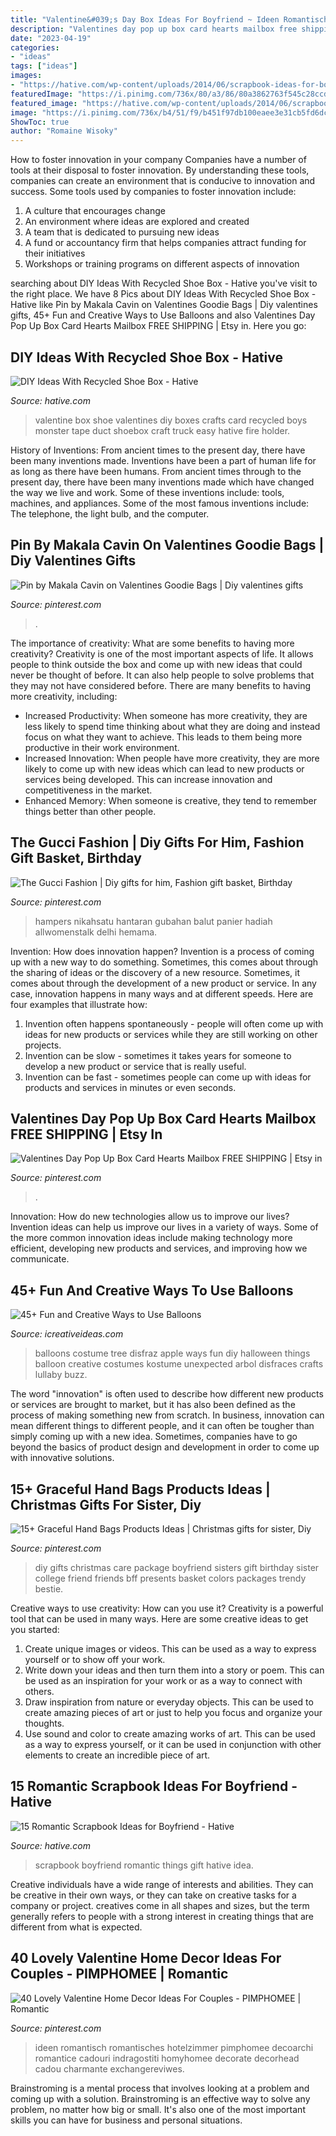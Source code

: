 ```yaml
---
title: "Valentine&#039;s Day Box Ideas For Boyfriend ~ Ideen Romantisch Romantisches Hotelzimmer Pimphomee Decoarchi Romantice Cadouri Indragostiti Homyhomee Decorate Decorhead Cadou Charmante Exchangereviwes"
description: "Valentines day pop up box card hearts mailbox free shipping"
date: "2023-04-19"
categories:
- "ideas"
tags: ["ideas"]
images:
- "https://hative.com/wp-content/uploads/2014/06/scrapbook-ideas-for-boyfriend/15-scrapbook-ideas-for-lovers.jpg"
featuredImage: "https://i.pinimg.com/736x/80/a3/86/80a3862763f545c28ccdf594e3c523f9.jpg"
featured_image: "https://hative.com/wp-content/uploads/2014/06/scrapbook-ideas-for-boyfriend/15-scrapbook-ideas-for-lovers.jpg"
image: "https://i.pinimg.com/736x/b4/51/f9/b451f97db100eaee3e31cb5fd6dc2a52.jpg"
ShowToc: true
author: "Romaine Wisoky"
---
```



How to foster innovation in your company
Companies have a number of tools at their disposal to foster innovation. By understanding these tools, companies can create an environment that is conducive to innovation and success. 
Some tools used by companies to foster innovation include: 

1. A culture that encourages change 
2. An environment where ideas are explored and created 
3. A team that is dedicated to pursuing new ideas 
4. A fund or accountancy firm that helps companies attract funding for their initiatives 
5. Workshops or training programs on different aspects of innovation 

	

		
searching about DIY Ideas With Recycled Shoe Box - Hative you've visit to the right place. We have 8 Pics about DIY Ideas With Recycled Shoe Box - Hative like Pin by Makala Cavin on Valentines Goodie Bags | Diy valentines gifts, 45+ Fun and Creative Ways to Use Balloons and also Valentines Day Pop Up Box Card Hearts Mailbox FREE SHIPPING | Etsy in. Here you go:
		
    
## DIY Ideas With Recycled Shoe Box - Hative

<img loading=lazy src="https://hative.com/wp-content/uploads/2015/02/shoe-box-ideas/5-shoe-box-craft-ideas.jpg" onerror="this.onerror=null;this.src='https://tse2.mm.bing.net/th?id=OIP.Lw8W__K7H1Ke0S7GGiLaPgHaPu&amp;pid=15.1';" alt="DIY Ideas With Recycled Shoe Box - Hative">

_Source: hative.com_

>valentine box shoe valentines diy boxes crafts card recycled boys monster tape duct shoebox craft truck easy hative fire holder. 

	

History of Inventions: From ancient times to the present day, there have been many inventions made.
Inventions have been a part of human life for as long as there have been humans. From ancient times through to the present day, there have been many inventions made which have changed the way we live and work. Some of these inventions include: tools, machines, and appliances. Some of the most famous inventions include: The telephone, the light bulb, and the computer.

    
## Pin By Makala Cavin On Valentines Goodie Bags | Diy Valentines Gifts

<img loading=lazy src="https://i.pinimg.com/736x/b4/51/f9/b451f97db100eaee3e31cb5fd6dc2a52.jpg" onerror="this.onerror=null;this.src='https://tse1.mm.bing.net/th?id=OIP.UoVBaxCrGYyHTa7Hq7rTTQHaLF&amp;pid=15.1';" alt="Pin by Makala Cavin on Valentines Goodie Bags | Diy valentines gifts">

_Source: pinterest.com_

>. 

	

The importance of creativity: What are some benefits to having more creativity?
Creativity is one of the most important aspects of life. It allows people to think outside the box and come up with new ideas that could never be thought of before. It can also help people to solve problems that they may not have considered before. There are many benefits to having more creativity, including: 
- Increased Productivity: When someone has more creativity, they are less likely to spend time thinking about what they are doing and instead focus on what they want to achieve. This leads to them being more productive in their work environment. 
- Increased Innovation: When people have more creativity, they are more likely to come up with new ideas which can lead to new products or services being developed. This can increase innovation and competitiveness in the market. 
- Enhanced Memory: When someone is creative, they tend to remember things better than other people.

    
## The Gucci Fashion | Diy Gifts For Him, Fashion Gift Basket, Birthday

<img loading=lazy src="https://i.pinimg.com/736x/50/ac/72/50ac7222664d9791a9f1fa94c3749a5f--easter-baskets-gift-baskets.jpg" onerror="this.onerror=null;this.src='https://tse3.mm.bing.net/th?id=OIP.VgBApU-JPMUKl_wnaEsujQHaJV&amp;pid=15.1';" alt="The Gucci Fashion | Diy gifts for him, Fashion gift basket, Birthday">

_Source: pinterest.com_

>hampers nikahsatu hantaran gubahan balut panier hadiah allwomenstalk delhi hemama. 

	

Invention: How does innovation happen?
Invention is a process of coming up with a new way to do something. Sometimes, this comes about through the sharing of ideas or the discovery of a new resource. Sometimes, it comes about through the development of a new product or service.
In any case, innovation happens in many ways and at different speeds. Here are four examples that illustrate how: 

1) Invention often happens spontaneously - people will often come up with ideas for new products or services while they are still working on other projects. 
2) Invention can be slow - sometimes it takes years for someone to develop a new product or service that is really useful. 
3) Invention can be fast - sometimes people can come up with ideas for products and services in minutes or even seconds.

    
## Valentines Day Pop Up Box Card Hearts Mailbox FREE SHIPPING | Etsy In

<img loading=lazy src="https://i.pinimg.com/736x/f3/6b/f6/f36bf604618d2505ca169f030d91b302.jpg" onerror="this.onerror=null;this.src='https://tse3.mm.bing.net/th?id=OIP.WjeLFXHeVI7dQ9nFErR8xgHaLH&amp;pid=15.1';" alt="Valentines Day Pop Up Box Card Hearts Mailbox FREE SHIPPING | Etsy in">

_Source: pinterest.com_

>. 

	

Innovation: How do new technologies allow us to improve our lives?
Invention ideas can help us improve our lives in a variety of ways. Some of the more common innovation ideas include making technology more efficient, developing new products and services, and improving how we communicate.

    
## 45+ Fun And Creative Ways To Use Balloons

<img loading=lazy src="https://www.icreativeideas.com/wp-content/uploads/2014/06/balloon21.jpg" onerror="this.onerror=null;this.src='https://tse4.mm.bing.net/th?id=OIP.nIgLIjU0L7lx-ja2x44L0QHaLC&amp;pid=15.1';" alt="45+ Fun and Creative Ways to Use Balloons">

_Source: icreativeideas.com_

>balloons costume tree disfraz apple ways fun diy halloween things balloon creative costumes kostume unexpected arbol disfraces crafts lullaby buzz. 

	

The word "innovation" is often used to describe how different new products or services are brought to market, but it has also been defined as the process of making something new from scratch. In business, innovation can mean different things to different people, and it can often be tougher than simply coming up with a new idea. Sometimes, companies have to go beyond the basics of product design and development in order to come up with innovative solutions.

    
## 15+ Graceful Hand Bags Products Ideas | Christmas Gifts For Sister, Diy

<img loading=lazy src="https://i.pinimg.com/736x/48/92/54/489254ff5de236e9cc351d4bf935031b.jpg" onerror="this.onerror=null;this.src='https://tse1.mm.bing.net/th?id=OIP.N9RZuqh52Wr5S0JVEat0fAAAAA&amp;pid=15.1';" alt="15+ Graceful Hand Bags Products Ideas | Christmas gifts for sister, Diy">

_Source: pinterest.com_

>diy gifts christmas care package boyfriend sisters gift birthday sister college friend friends bff presents basket colors packages trendy bestie. 

	

Creative ways to use creativity: How can you use it?
Creativity is a powerful tool that can be used in many ways. Here are some creative ideas to get you started: 
1. Create unique images or videos. This can be used as a way to express yourself or to show off your work.
2. Write down your ideas and then turn them into a story or poem. This can be used as an inspiration for your work or as a way to connect with others.
3. Draw inspiration from nature or everyday objects. This can be used to create amazing pieces of art or just to help you focus and organize your thoughts.
4. Use sound and color to create amazing works of art. This can be used as a way to express yourself, or it can be used in conjunction with other elements to create an incredible piece of art.

    
## 15 Romantic Scrapbook Ideas For Boyfriend - Hative

<img loading=lazy src="https://hative.com/wp-content/uploads/2014/06/scrapbook-ideas-for-boyfriend/15-scrapbook-ideas-for-lovers.jpg" onerror="this.onerror=null;this.src='https://tse2.mm.bing.net/th?id=OIP.yVe2dgRCo143V2Jw0D_N3AHaHa&amp;pid=15.1';" alt="15 Romantic Scrapbook Ideas for Boyfriend - Hative">

_Source: hative.com_

>scrapbook boyfriend romantic things gift hative idea. 

	

Creative individuals have a wide range of interests and abilities. They can be creative in their own ways, or they can take on creative tasks for a company or project. creatives come in all shapes and sizes, but the term generally refers to people with a strong interest in creating things that are different from what is expected.

    
## 40 Lovely Valentine Home Decor Ideas For Couples - PIMPHOMEE | Romantic

<img loading=lazy src="https://i.pinimg.com/736x/80/a3/86/80a3862763f545c28ccdf594e3c523f9.jpg" onerror="this.onerror=null;this.src='https://tse1.mm.bing.net/th?id=OIP.aL1EZN7fSgQAwdLXYUyNVQHaFI&amp;pid=15.1';" alt="40 Lovely Valentine Home Decor Ideas For Couples - PIMPHOMEE | Romantic">

_Source: pinterest.com_

>ideen romantisch romantisches hotelzimmer pimphomee decoarchi romantice cadouri indragostiti homyhomee decorate decorhead cadou charmante exchangereviwes. 

	

Brainstroming is a mental process that involves looking at a problem and coming up with a solution. Brainstroming is an effective way to solve any problem, no matter how big or small. It's also one of the most important skills you can have for business and personal situations.

